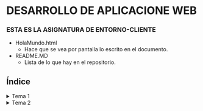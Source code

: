 # DESARROLLO DE APLICACIONE WEB

### ESTA ES LA ASIGNATURA DE ENTORNO-CLIENTE

* HolaMundo.html
  * Hace que se vea por pantalla lo escrito en el documento.
* README.MD
  * Lista de lo que hay en el repositorio.

## Índice

<details>
  <summary>Tema 1</summary>
  <ul>
    <li><a href="https://github.com/jesuspolonio/Desarrollo-web-en-entorno-cliente/blob/main/PRACTICA/P1/p1.md">Práctica 1</a></li>
  </ul>
</details>
<details>
  <summary>Tema 2</summary>
  <ul>
    <li><a href="https://github.com/jesuspolonio/Desarrollo-web-en-entorno-cliente/blob/main/PRACTICA/P2/p2.md">Práctica 2</a></li>
  </ul>
  <ul>
    <li><a href="https://github.com/jesuspolonio/Desarrollo-web-en-entorno-cliente/blob/main/PRACTICA/P3/p3.md">Práctica 3</a></li>
  </ul>
  <ul>
    <li><a href="https://github.com/jesuspolonio/Desarrollo-web-en-entorno-cliente/blob/main/PRACTICA/P4/p4.md">Práctica 4</a></li>
  </ul>
 <ul>
    <li><a href="https://github.com/jesuspolonio/Desarrollo-web-en-entorno-cliente/tree/main/PRACTICA/P5">Práctica 5</a></li>
  </ul>
</details>
